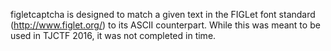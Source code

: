 figletcaptcha is designed to match a given text in the FIGLet font standard (http://www.figlet.org/) to its ASCII counterpart.
While this was meant to be used in TJCTF 2016, it was not completed in time.
